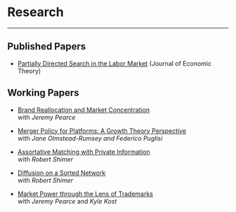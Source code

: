 # Research
---
## Published Papers 
* [Partially Directed Search in the Labor Market](files/pds.pdf) (Journal of Economic Theory)
  
## Working Papers

* [Brand Reallocation and Market Concentration](files/PW_BrandReallocation_080224.pdf) <br/>
with *Jeremy Pearce*

* [Merger Policy for Platforms: A Growth Theory Perspective](files/mna.pdf) <br/>
with *Jane Olmstead-Rumsey and Federico Puglisi*

* [Assortative Matching with Private Information](files/sorting_privateinfo.pdf) <br/>
with *Robert Shimer*

* [Diffusion on a Sorted Network](files/sorting_draft_mar.pdf)<br/>
with *Robert Shimer* 

* [Market Power through the Lens of Trademarks](files/KPW_paper_032920.pdf)<br/>
with *Jeremy Pearce* and *Kyle Kost*
